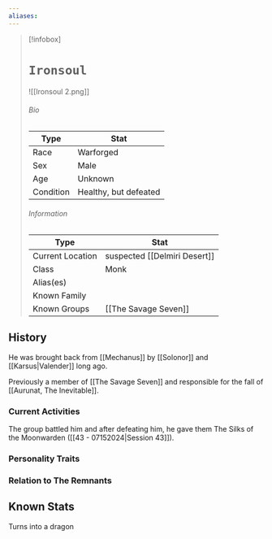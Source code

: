 ```yaml
---
aliases:
---
```




> [!infobox]
> # `Ironsoul` 
> ![[Ironsoul 2.png]]
> ###### Bio
> Type |  Stat |
> ---|---|
> Race | Warforged | 
> Sex | Male | 
> Age | Unknown |
> Condition | Healthy, but defeated |
> ######  Information
> Type |  Stat |
> ---|---|
> Current Location | suspected [[Delmiri Desert]] |
> Class | Monk |
> Alias(es) |  |
> Known Family | |
> Known Groups | [[The Savage Seven]] |
 

## History
He was brought back from [[Mechanus]] by [[Solonor]] and [[Karsus|Valender]] long ago. 

Previously a member of [[The Savage Seven]] and responsible for the fall of [[Aurunat, The Inevitable]].

### Current Activities
The group battled him and after defeating him, he gave them The Silks of the Moonwarden ([[43 - 07152024|Session 43]]).
### Personality Traits

### Relation to The Remnants 

## Known Stats
 Turns into a dragon
 